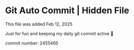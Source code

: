 # Git Auto Commit | Hidden File

This file was added Feb 12, 2025

Just for fun and keeping my daily git commit active 🤪

commit number: 2455465

